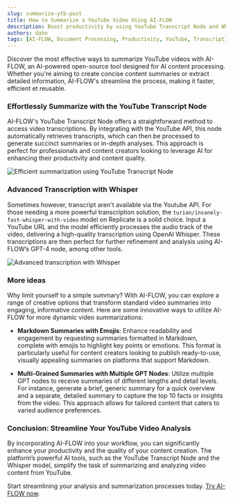 ```yaml
---
slug: summarize-ytb-post
title: How to Summarize a YouTube Video Using AI-FLOW
description: Boost productivity by using YouTube Transcript Node and Whisper for high-quality transcriptions. Streamline video content analysis with AI-FLOW. Start now!
authors: dahn
tags: [AI-FLOW, Document Processing, Productivity, YouTube, Transcript]
---
```


Discover the most effective ways to summarize YouTube videos with AI-FLOW, an AI-powered open-source tool designed for AI content processing. Whether you're aiming to create concise content summaries or extract detailed information, AI-FLOW's streamline the process, making it faster, efficient et reusable.

### Effortlessly Summarize with the YouTube Transcript Node

AI-FLOW's YouTube Transcript Node offers a straightforward method to access video transcriptions. By integrating with the YouTube API, this node automatically retrieves transcripts, which can then be processed to generate succinct summaries or in-depth analyses. This approach is perfect for professionals and content creators looking to leverage AI for enhancing their productivity and content quality.

![Efficient summarization using YouTube Transcript Node](/img/blog-images/summarize-ytb-post-1.png)

### Advanced Transcription with Whisper

Sometimes however, transcript aren't available via the Youtube API. For those needing a more powerful transcription solution, the `turian/insanely-fast-whisper-with-video` model on Replicate is a solid choice. Input a YouTube URL and the model efficiently processes the audio track of the video, delivering a high-quality transcription using OpenAI Whisper. These transcriptions are then perfect for further refinement and analysis using AI-FLOW’s GPT-4 node, among other tools.

![Advanced transcription with Whisper](/img/blog-images/summarize-ytb-post-2.png)

### More ideas

Why limit yourself to a simple summary? With AI-FLOW, you can explore a range of creative options that transform standard video summaries into engaging, informative content. Here are some innovative ways to utilize AI-FLOW for more dynamic video summarizations:

- **Markdown Summaries with Emojis**: Enhance readability and engagement by requesting summaries formatted in Markdown, complete with emojis to highlight key points or emotions. This format is particularly useful for content creators looking to publish ready-to-use, visually appealing summaries on platforms that support Markdown.

- **Multi-Grained Summaries with Multiple GPT Nodes**: Utilize multiple GPT nodes to receive summaries of different lengths and detail levels. For instance, generate a brief, generic summary for a quick overview and a separate, detailed summary to capture the top 10 facts or insights from the video. This approach allows for tailored content that caters to varied audience preferences.

### Conclusion: Streamline Your YouTube Video Analysis

By incorporating AI-FLOW into your workflow, you can significantly enhance your productivity and the quality of your content creation. The platform’s powerful AI tools, such as the YouTube Transcript Node and the Whisper model, simplify the task of summarizing and analyzing video content from YouTube.

Start streamlining your analysis and summarization processes today. [Try AI-FLOW now](https://app.ai-flow.net).
